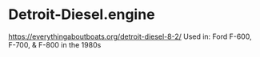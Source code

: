 # Detroit-Diesel.engine
https://everythingaboutboats.org/detroit-diesel-8-2/ Used in: Ford F-600, F-700, &amp; F-800 in the 1980s
